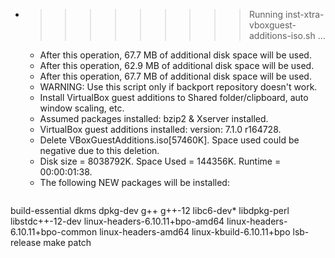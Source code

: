 * >>>>>>>>> Running inst-xtra-vboxguest-additions-iso.sh ...
  * After this operation, 67.7 MB of additional disk space will be used.
  * After this operation, 62.9 MB of additional disk space will be used.
  * After this operation, 67.7 MB of additional disk space will be used.
  * WARNING: Use this script only if backport repository doesn't work.
  * Install VirtualBox guest additions to Shared folder/clipboard, auto window scaling, etc.
  * Assumed packages installed: bzip2 & Xserver installed.
  * VirtualBox guest additions installed: version: 7.1.0 r164728.
  * Delete VBoxGuestAdditions.iso[57460K]. Space used could be negative due to this deletion.
  * Disk size = 8038792K. Space Used = 144356K. Runtime = 00:00:01:38.
  * The following NEW packages will be installed:
  ```bash
build-essential dkms dpkg-dev g++ g++-12
libc6-dev* libdpkg-perl libstdc++-12-dev linux-headers-6.10.11+bpo-amd64 linux-headers-6.10.11+bpo-common
linux-headers-amd64 linux-kbuild-6.10.11+bpo lsb-release make patch
  ```
